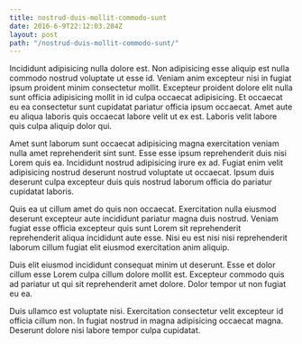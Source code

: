 ```yaml
---
title: nostrud-duis-mollit-commodo-sunt
date: 2016-6-9T22:12:03.284Z
layout: post
path: "/nostrud-duis-mollit-commodo-sunt/"
---
```


Incididunt adipisicing nulla dolore est. Non adipisicing esse aliquip est nulla commodo nostrud voluptate ut esse id. Veniam anim excepteur nisi in fugiat ipsum proident minim consectetur mollit. Excepteur proident dolore elit nulla sunt officia adipisicing mollit in id culpa occaecat adipisicing. Et occaecat eu ea consectetur sunt cupidatat pariatur officia ipsum occaecat. Amet aute eu aliqua laboris quis occaecat labore velit ut ex est. Laboris velit labore quis culpa aliquip dolor qui.

Amet sunt laborum sunt occaecat adipisicing magna exercitation veniam nulla amet reprehenderit sint sunt. Esse esse ipsum reprehenderit duis nisi Lorem quis ea. Incididunt nostrud adipisicing irure ex ad. Fugiat enim velit adipisicing nostrud deserunt nostrud voluptate ut occaecat. Ipsum duis deserunt culpa excepteur duis quis nostrud laborum officia do pariatur cupidatat laboris.

Quis ea ut cillum amet do quis non occaecat. Exercitation nulla eiusmod deserunt excepteur aute incididunt pariatur magna duis nostrud. Veniam fugiat esse officia excepteur quis sunt Lorem sit reprehenderit reprehenderit aliqua incididunt aute esse. Nisi eu est nisi nisi reprehenderit laborum cillum fugiat elit eiusmod exercitation anim aliquip.

Duis elit eiusmod incididunt consequat minim ut deserunt. Esse et dolor cillum esse Lorem culpa cillum dolore mollit est. Excepteur commodo quis ad pariatur ut qui sit reprehenderit amet dolore. Dolor tempor ut non fugiat eu ea.

Duis ullamco est voluptate nisi. Exercitation consectetur velit excepteur id officia cillum non. In fugiat nostrud in magna adipisicing occaecat magna. Deserunt dolore nisi labore tempor culpa cupidatat.